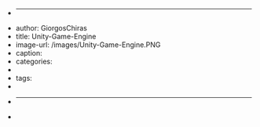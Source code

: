 + ---
+ author: GiorgosChiras
+ title: Unity-Game-Engine
+ image-url: /images/Unity-Game-Engine.PNG
+ caption: 
+ categories:
+
+ tags:
+
+ ---
+
